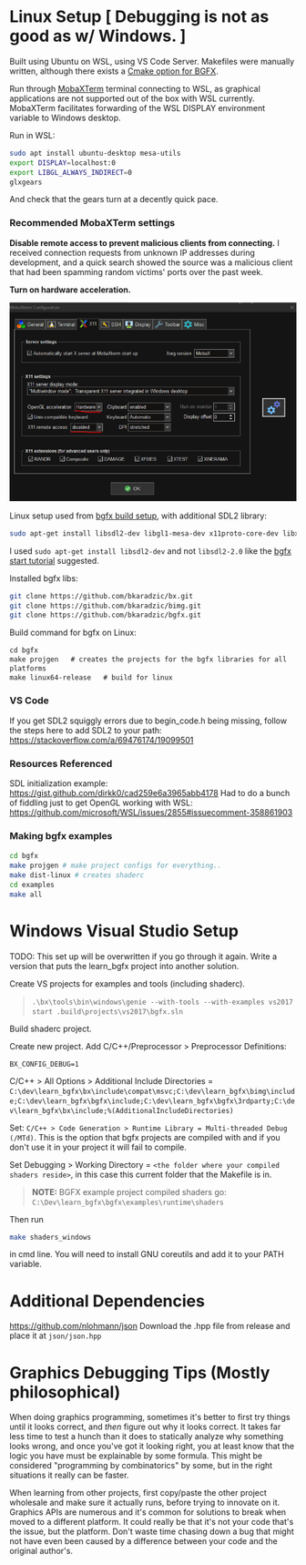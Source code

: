 # Linux Setup [ Debugging is not as good as w/ Windows. ]
Built using Ubuntu on WSL, using VS Code Server. Makefiles were manually written, although there exists a [Cmake option for BGFX](https://github.com/widberg/bgfx.cmake). 

Run through [MobaXTerm](https://mobaxterm.mobatek.net/demo.html) terminal connecting to WSL, as graphical applications are not supported out of the box with WSL currently. MobaXTerm facilitates forwarding of the WSL DISPLAY environment variable to Windows desktop. 

Run in WSL:
```bash
sudo apt install ubuntu-desktop mesa-utils
export DISPLAY=localhost:0
export LIBGL_ALWAYS_INDIRECT=0
glxgears
```
And check that the gears turn at a decently quick pace. 

### Recommended MobaXTerm settings
**Disable remote access to prevent malicious clients from connecting.** I received connection requests from unknown IP addresses during development, and a quick search showed the source was a malicious client that had been spamming random victims' ports over the past week.

**Turn on hardware acceleration.**

![](mobaxterm_recommended_settings.png)

Linux setup used from [bgfx build setup](https://bkaradzic.github.io/bgfx/build.html), with additional SDL2 library:

```bash
sudo apt-get install libsdl2-dev libgl1-mesa-dev x11proto-core-dev libx11-dev
```
I used `sudo apt-get install libsdl2-dev` and not `libsdl2-2.0` like the [bgfx start tutorial](https://www.sandeepnambiar.com/getting-started-with-bgfx/) suggested.

Installed bgfx libs:
```bash
git clone https://github.com/bkaradzic/bx.git
git clone https://github.com/bkaradzic/bimg.git
git clone https://github.com/bkaradzic/bgfx.git
```

Build command for bgfx on Linux:
```
cd bgfx
make projgen   # creates the projects for the bgfx libraries for all platforms
make linux64-release   # build for linux
```
### VS Code
If you get SDL2 squiggly errors due to begin_code.h being missing, follow the steps here to add SDL2 to your path:
https://stackoverflow.com/a/69476174/19099501

### Resources Referenced
SDL initialization example: https://gist.github.com/dirkk0/cad259e6a3965abb4178
Had to do a bunch of fiddling just to get OpenGL working with WSL: https://github.com/microsoft/WSL/issues/2855#issuecomment-358861903

### Making bgfx examples
```bash
cd bgfx
make projgen # make project configs for everything..
make dist-linux # creates shaderc
cd examples
make all
```

# Windows Visual Studio Setup
TODO: This set up will be overwritten if you go through it again. Write a version that puts the learn_bgfx project into another solution.

Create VS projects for examples and tools (including shaderc). 

> `.\bx\tools\bin\windows\genie --with-tools --with-examples vs2017`  
> `start .build\projects\vs2017\bgfx.sln`

Build shaderc project.

Create new project. Add C/C++/Preprocessor > Preprocessor Definitions:
```
BX_CONFIG_DEBUG=1
```
C/C++ > All Options > Additional Include Directories = `C:\dev\learn_bgfx\bx\include\compat\msvc;C:\dev\learn_bgfx\bimg\include;C:\dev\learn_bgfx\bgfx\include;C:\dev\learn_bgfx\bgfx\3rdparty;C:\dev\learn_bgfx\bx\include;%(AdditionalIncludeDirectories)`

Set: `C/C++ > Code Generation > Runtime Library = Multi-threaded Debug (/MTd)`. This is the option that bgfx projects are compiled with and if you don't use it in your project it will fail to compile.

Set Debugging > Working Directory = `<the folder where your compiled shaders reside>`, in this case this current folder that the Makefile is in. 

> **NOTE:**
> BGFX example project compiled shaders go:
> `C:\Dev\learn_bgfx\bgfx\examples\runtime\shaders`

Then run 
```bash
make shaders_windows
```
in cmd line. You will need to install GNU coreutils and add it to your PATH variable.

# Additional Dependencies
https://github.com/nlohmann/json
Download the .hpp file from release and place it at `json/json.hpp`

# Graphics Debugging Tips (Mostly philosophical)
When doing graphics programming, sometimes it's better to first try things until it looks correct, and _then_ figure out why it looks correct. It takes far less time to test a hunch than it does to statically analyze why something looks wrong, and once you've got it looking right, you at least know that the logic you have must be explainable by some formula. This might be considered "programming by combinatorics" by some, but in the right situations it really can be faster.

When learning from other projects, first copy/paste the other project wholesale and make sure it actually runs, before trying to innovate on it. Graphics APIs are numerous and it's common for solutions to break when moved to a different platform. It could really be that it's not your code that's the issue, but the platform. Don't waste time chasing down a bug that might not have even been caused by a difference between your code and the original author's.